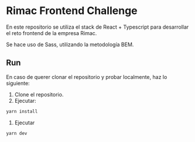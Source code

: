 # Rimac Frontend Challenge

En este repositorio se utiliza el stack de React + Typescript para desarrollar el reto frontend de la empresa Rimac.

Se hace uso de Sass, utilizando la metodología BEM.

## Run

En caso de querer clonar el repositorio y probar localmente, haz lo siguiente:

1. Clone el repositorio.
2. Ejecutar:

```bash
yarn install
```

1. Ejecutar

```bash
yarn dev
```
